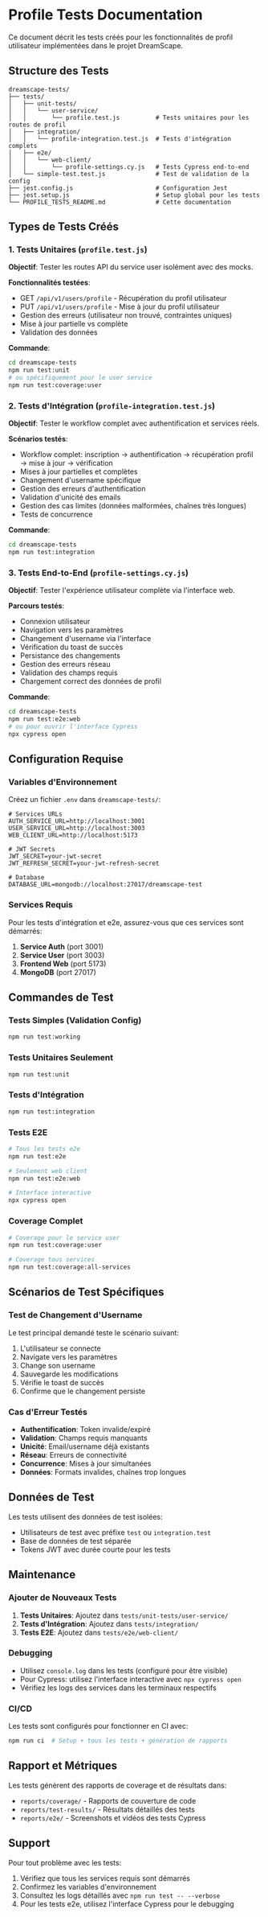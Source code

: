 # Profile Tests Documentation

Ce document décrit les tests créés pour les fonctionnalités de profil utilisateur implémentées dans le projet DreamScape.

## Structure des Tests

```
dreamscape-tests/
├── tests/
│   ├── unit-tests/
│   │   └── user-service/
│   │       └── profile.test.js          # Tests unitaires pour les routes de profil
│   ├── integration/
│   │   └── profile-integration.test.js  # Tests d'intégration complets
│   ├── e2e/
│   │   └── web-client/
│   │       └── profile-settings.cy.js   # Tests Cypress end-to-end
│   └── simple-test.test.js              # Test de validation de la config
├── jest.config.js                       # Configuration Jest
├── jest.setup.js                        # Setup global pour les tests
└── PROFILE_TESTS_README.md              # Cette documentation
```

## Types de Tests Créés

### 1. Tests Unitaires (`profile.test.js`)

**Objectif**: Tester les routes API du service user isolément avec des mocks.

**Fonctionnalités testées**:
- GET `/api/v1/users/profile` - Récupération du profil utilisateur
- PUT `/api/v1/users/profile` - Mise à jour du profil utilisateur
- Gestion des erreurs (utilisateur non trouvé, contraintes uniques)
- Mise à jour partielle vs complète
- Validation des données

**Commande**:
```bash
cd dreamscape-tests
npm run test:unit
# ou spécifiquement pour le user service
npm run test:coverage:user
```

### 2. Tests d'Intégration (`profile-integration.test.js`)

**Objectif**: Tester le workflow complet avec authentification et services réels.

**Scénarios testés**:
- Workflow complet: inscription → authentification → récupération profil → mise à jour → vérification
- Mises à jour partielles et complètes
- Changement d'username spécifique
- Gestion des erreurs d'authentification
- Validation d'unicité des emails
- Gestion des cas limites (données malformées, chaînes très longues)
- Tests de concurrence

**Commande**:
```bash
cd dreamscape-tests
npm run test:integration
```

### 3. Tests End-to-End (`profile-settings.cy.js`)

**Objectif**: Tester l'expérience utilisateur complète via l'interface web.

**Parcours testés**:
- Connexion utilisateur
- Navigation vers les paramètres
- Changement d'username via l'interface
- Vérification du toast de succès
- Persistance des changements
- Gestion des erreurs réseau
- Validation des champs requis
- Chargement correct des données de profil

**Commande**:
```bash
cd dreamscape-tests
npm run test:e2e:web
# ou pour ouvrir l'interface Cypress
npx cypress open
```

## Configuration Requise

### Variables d'Environnement

Créez un fichier `.env` dans `dreamscape-tests/`:
```env
# Services URLs
AUTH_SERVICE_URL=http://localhost:3001
USER_SERVICE_URL=http://localhost:3003
WEB_CLIENT_URL=http://localhost:5173

# JWT Secrets
JWT_SECRET=your-jwt-secret
JWT_REFRESH_SECRET=your-jwt-refresh-secret

# Database
DATABASE_URL=mongodb://localhost:27017/dreamscape-test
```

### Services Requis

Pour les tests d'intégration et e2e, assurez-vous que ces services sont démarrés:

1. **Service Auth** (port 3001)
2. **Service User** (port 3003)
3. **Frontend Web** (port 5173)
4. **MongoDB** (port 27017)

## Commandes de Test

### Tests Simples (Validation Config)
```bash
npm run test:working
```

### Tests Unitaires Seulement
```bash
npm run test:unit
```

### Tests d'Intégration
```bash
npm run test:integration
```

### Tests E2E
```bash
# Tous les tests e2e
npm run test:e2e

# Seulement web client
npm run test:e2e:web

# Interface interactive
npx cypress open
```

### Coverage Complet
```bash
# Coverage pour le service user
npm run test:coverage:user

# Coverage tous services
npm run test:coverage:all-services
```

## Scénarios de Test Spécifiques

### Test de Changement d'Username

Le test principal demandé teste le scénario suivant:
1. L'utilisateur se connecte
2. Navigate vers les paramètres
3. Change son username
4. Sauvegarde les modifications
5. Vérifie le toast de succès
6. Confirme que le changement persiste

### Cas d'Erreur Testés

- **Authentification**: Token invalide/expiré
- **Validation**: Champs requis manquants
- **Unicité**: Email/username déjà existants
- **Réseau**: Erreurs de connectivité
- **Concurrence**: Mises à jour simultanées
- **Données**: Formats invalides, chaînes trop longues

## Données de Test

Les tests utilisent des données de test isolées:
- Utilisateurs de test avec préfixe `test` ou `integration.test`
- Base de données de test séparée
- Tokens JWT avec durée courte pour les tests

## Maintenance

### Ajouter de Nouveaux Tests

1. **Tests Unitaires**: Ajoutez dans `tests/unit-tests/user-service/`
2. **Tests d'Intégration**: Ajoutez dans `tests/integration/`
3. **Tests E2E**: Ajoutez dans `tests/e2e/web-client/`

### Debugging

- Utilisez `console.log` dans les tests (configuré pour être visible)
- Pour Cypress: utilisez l'interface interactive avec `npx cypress open`
- Vérifiez les logs des services dans les terminaux respectifs

### CI/CD

Les tests sont configurés pour fonctionner en CI avec:
```bash
npm run ci  # Setup + tous les tests + génération de rapports
```

## Rapport et Métriques

Les tests génèrent des rapports de coverage et de résultats dans:
- `reports/coverage/` - Rapports de couverture de code
- `reports/test-results/` - Résultats détaillés des tests
- `reports/e2e/` - Screenshots et vidéos des tests Cypress

## Support

Pour tout problème avec les tests:
1. Vérifiez que tous les services requis sont démarrés
2. Confirmez les variables d'environnement
3. Consultez les logs détaillés avec `npm run test -- --verbose`
4. Pour les tests e2e, utilisez l'interface Cypress pour le debugging